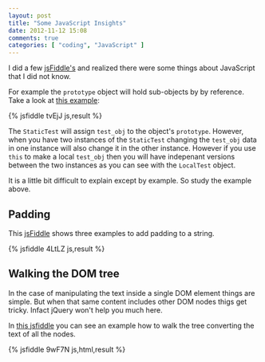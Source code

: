 ```yaml
---
layout: post
title: "Some JavaScript Insights"
date: 2012-11-12 15:08
comments: true
categories: [ "coding", "JavaScript" ]
---
```

I did a few [jsFiddle's][jsFiddle] and realized there were some things about JavaScript that I did not know.

For example the `prototype` object will hold sub-objects by by reference. Take a look at [this example][1]:

{% jsfiddle tvEjJ js,result %}

The `StaticTest` will assign `test_obj` to the object's `prototype`. However,
when you have two instances of the `StaticTest` changing the `test_obj` data in
one instance will also change it in the other instance. However if you use
`this` to make a local `test_obj` then you will have indepenant versions
between the two instances as you can see with the `LocalTest` object.

It is a little bit difficult to explain except by example. So study the example above.

<!-- more -->

## Padding

This [jsFiddle][2] shows three examples to add padding to a string.

{% jsfiddle 4LtLZ js,result %}

## Walking the DOM tree

In the case of manipulating the text inside a single DOM element things are
simple. But when that same content includes other DOM nodes thigs get tricky.
Infact jQuery won't help you much here.

In [this jsfiddle][3] you can see an example how to walk the tree converting
the text of all the nodes.

{% jsfiddle 9wF7N js,html,result %}

[jsFiddle]: http://jsfiddle.net/
[1]: http://jsfiddle.net/sukima/tvEjJ/
[2]: http://jsfiddle.net/sukima/4LtLZ/
[3]: http://jsfiddle.net/sukima/9wF7N/
